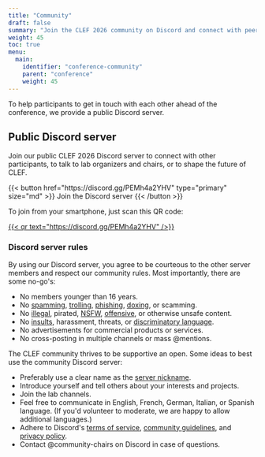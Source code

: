 ```yaml
---
title: "Community"
draft: false
summary: "Join the CLEF 2026 community on Discord and connect with peers."
weight: 45
toc: true
menu:
  main:
    identifier: "conference-community"
    parent: "conference"
    weight: 45
---
```

<!-- markdownlint-disable-file no-inline-html -->
<!-- markdownlint-disable-file link-fragments -->

To help participants to get in touch with each other ahead of the conference, we provide a public Discord server.

## Public Discord server

Join our public CLEF 2026 Discord server to connect with other participants, to talk to lab organizers and chairs, or to shape the future of CLEF.

<div class="max-w-full flex flex-row gap-4 justify-center">
{{< button href="https://discord.gg/PEMh4a2YHV" type="primary" size="md" >}}
Join the Discord server
{{< /button >}}
</div>

To join from your smartphone, just scan this QR code:

<div class="max-w-full flex flex-row gap-4 justify-center">
<a href="https://discord.gg/PEMh4a2YHV" target="_blank">{{< qr text="https://discord.gg/PEMh4a2YHV" />}}</a>
</div>

### Discord server rules

By using our Discord server, you agree to be courteous to the other server members and respect our community rules.
Most importantly, there are some no-go's:

- No members younger than 16 years.
- No [spamming](https://en.wikipedia.org/wiki/Spamming "For example, all-caps text, excessive punctuation, or overly irrelevant content."), [trolling](https://en.wikipedia.org/wiki/Troll_(slang) "Disrupting a chat, making a nuisance out of yourself, deliberately making others uncomfortable, or otherwise attempting to start trouble."), [phishing](https://en.wikipedia.org/wiki/Phishing "For example, distributing or installing malware or computer viruses, worms, adware, or ransomware."), [doxing](https://en.wikipedia.org/wiki/Doxing "Exposing personally identifiable information about an individual or organization."), or scamming.
- No [illegal](https://europol.europa.eu/report-a-crime/report-illegal-content-on-the-internet "Under EU and/or German legislation."), pirated, [NSFW](https://en.wikipedia.org/wiki/Not_safe_for_work "Content that is explicitly pornographic, depicting sexual acts, or depicting nudity."), [offensive](https://en.wikipedia.org/wiki/Profanity "For example, discussions about politics, religion, acts of violence, rape, suicide, self harm, school shootings, or similar serious topics."), or otherwise unsafe content.
- No [insults](https://en.wikipedia.org/wiki/Insult "Including racist, sexist or homophobic statements."), harassment, threats, or [discriminatory language](https://en.wikipedia.org/wiki/Discrimination "Especially related to sex, ethnicity, race, language, origins, beliefs, age, gender, or disability.").
- No advertisements for commercial products or services.
- No cross-posting in multiple channels or mass @mentions.

The CLEF community thrives to be supportive an open. Some ideas to best use the community Discord server:

- Preferably use a clear name as the [server nickname](https://support.discord.com/hc/en-us/articles/219070107-Server-Nicknames).
- Introduce yourself and tell others about your interests and projects.
- Join the lab channels.
- Feel free to communicate in English, French, German, Italian, or Spanish language.
  (If you'd volunteer to moderate, we are happy to allow additional languages.)
- Adhere to Discord's [terms of service](https://discord.com/terms), [community guidelines](https://discord.com/guidelines), and [privacy policy](https://discord.com/privacy/).
- Contact @community-chairs on Discord in case of questions.

<!-- ## Mentoring

TODO -->
